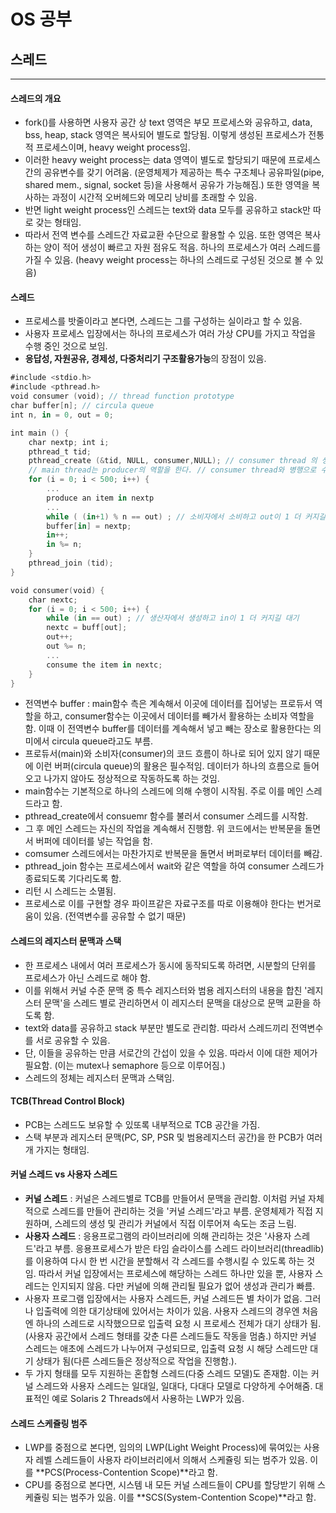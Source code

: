 # OS 공부
## 스레드
---
#### 스레드의 개요
- fork()를 사용하면 사용자 공간 상 text 영역은 부모 프로세스와 공유하고, data, bss, heap, stack 영역은 복사되어 별도로 할당됨. 이렇게 생성된 프로세스가 전통적 프로세스이며, heavy weight process임.
- 이러한 heavy weight process는 data 영역이 별도로 할당되기 때문에 프로세스간의 공유변수를 갖기 어려움. (운영체제가 제공하는 특수 구조체나 공유파일(pipe, shared mem., signal, socket 등)을 사용해서 공유가 가능해짐.) 또한 영역을 복사하는 과정이 시간적 오버헤드와 메모리 낭비를 초래할 수 있음.
- 반면 light weight process인 스레드는 text와 data 모두를 공유하고 stack만 따로 갖는 형태임.
- 따라서 전역 변수를 스레드간 자료교환 수단으로 활용할 수 있음. 또한 영역은 복사하는 양이 적어 생성이 빠르고 자원 점유도 적음. 하나의 프로세스가 여러 스레드를 가질 수 있음. (heavy weight process는 하나의 스레드로 구성된 것으로 볼 수 있음)

#### 스레드
- 프로세스를 밧줄이라고 본다면, 스레드는 그를 구성하는 실이라고 할 수 있음.
- 사용자 프로세스 입장에서는 하나의 프로세스가 여러 가상 CPU를 가지고 작업을 수행 중인 것으로 보임.
- **응답성, 자원공유, 경제성, 다중처리기 구조활용가능**의 장점이 있음.
```swift
#include <stdio.h>
#include <pthread.h>
void consumer (void); // thread function prototype
char buffer[n]; // circula queue
int n, in = 0, out = 0;

int main () {
    char nextp; int i;
    pthread_t tid;
    pthread_create (&tid, NULL, consumer,NULL); // consumer thread 의 생성
    // main thread는 producer의 역할을 한다. // consumer thread와 병행으로 수행된다.
    for (i = 0; i < 500; i++) {
	    ...
        produce an item in nextp
        ...
        while ( (in+1) % n == out) ; // 소비자에서 소비하고 out이 1 더 커지길 대기
        buffer[in] = nextp; 
        in++; 
        in %= n;
    }
    pthread_join (tid);
}

void consumer(void) {
    char nextc;
    for (i = 0; i < 500; i++) {
        while (in == out) ; // 생산자에서 생성하고 in이 1 더 커지길 대기
        nextc = buff[out];
        out++; 
        out %= n;
        ...
        consume the item in nextc;
    }
}
```
- 전역변수 buffer : main함수 측은 계속해서 이곳에 데이터를 집어넣는 프로듀서 역할을 하고, consumer함수는 이곳에서 데이터를 빼가서 활용하는 소비자 역할을 함. 이때 이 전역변수 buffer를 데이터를 계속해서 넣고 빼는 장소로 활용한다는 의미에서 circula queue라고도 부름.
- 프로듀서(main)와 소비자(consumer)의 코드 흐름이 하나로 되어 있지 않기 때문에 이런 버퍼(circula queue)의 활용은 필수적임. 데이터가 하나의 흐름으로 들어오고 나가지 않아도 정상적으로 작동하도록 하는 것임.
- main함수는 기본적으로 하나의 스레드에 의해 수행이 시작됨. 주로 이를 메인 스레드라고 함.
- pthread_create에서 consuemr 함수를 불러서 consumer 스레드를 시작함.
- 그 후 메인 스레드는 자신의 작업을 계속해서 진행함. 위 코드에서는 반복문을 돌면서 버퍼에 데이터를 넣는 작업을 함.
- comsumer 스레드에서는 마찬가지로 반복문을 돌면서 버퍼로부터 데이터를 빼감.
- pthread_join 함수는 프로세스에서 wait와 같은 역할을 하여 consumer 스레드가 종료되도록 기다리도록 함.
- 리턴 시 스레드는 소멸됨.
- 프로세스로 이를 구현할 경우 파이프같은 자료구조를 따로 이용해야 한다는 번거로움이 있음. (전역변수를 공유할 수 없기 때문)

#### 스레드의 레지스터 문맥과 스택
- 한 프로세스 내에서 여러 프로세스가 동시에 동작되도록 하려면, 시분할의 단위를 프로세스가 아닌 스레드로 해야 함.
- 이를 위해서 커널 수준 문맥 중 특수 레지스터와 범용 레지스터의 내용을 합친 '레지스터 문맥'을 스레드 별로 관리하면서 이 레지스터 문맥을 대상으로 문맥 교환을 하도록 함.
- text와 data를 공유하고 stack 부분만 별도로 관리함. 따라서 스레드끼리 전역변수를 서로 공유할 수 있음.
- 단, 이들을 공유하는 만큼 서로간의 간섭이 있을 수 있음. 따라서 이에 대한 제어가 필요함. (이는 mutex나 semaphore 등으로 이루어짐.)
- 스레드의 정체는 레지스터 문맥과 스택임.

#### TCB(Thread Control Block)
- PCB는 스레드도 보유할 수 있또록 내부적으로 TCB 공간을 가짐.
- 스택 부분과 레지스터 문맥(PC, SP, PSR 및 범용레지스터 공간)을 한 PCB가 여러개 가지는 형태임.

#### 커널 스레드 vs 사용자 스레드
- **커널 스레드** : 커널은 스레드별로 TCB를 만들어서 문맥을 관리함. 이처럼 커널 자체적으로 스레드를 만들어 관리하는 것을 '커널 스레드'라고 부름. 운영체제가 직접 지원하며, 스레드의 생성 및 관리가 커널에서 직접 이루어져 속도는 조금 느림.
- **사용자 스레드** : 응용프로그램의 라이브러리에 의해 관리하는 것은 '사용자 스레드'라고 부름. 응용프로세스가 받은 타임 슬라이스를 스레드 라이브러리(threadlib)를 이용하여 다시 한 번 시간을 분할해서 각 스레드를 수행시킬 수 있도록 하는 것임. 따라서 커널 입장에서는 프로세스에 해당하는 스레드 하나만 있을 뿐, 사용자 스레드는 인지되지 않음. 다만 커널에 의해 관리될 필요가 없어 생성과 관리가 빠름.
- 사용자 프로그램 입장에서는 사용자 스레드든, 커널 스레드든 별 차이가 없음. 그러나 입출력에 의한 대기상태에 있어서는 차이가 있음. 사용자 스레드의 경우엔 처음엔 하나의 스레드로 시작했으므로 입출력 요청 시 프로세스 전체가 대기 상태가 됨. (사용자 공간에서 스레드 형태를 갖춘 다른 스레드들도 작동을 멈춤.) 하지만 커널 스레드는 애초에 스레드가 나누어져 구성되므로, 입출력 요청 시 해당 스레드만 대기 상태가 됨(다른 스레드들은 정상적으로 작업을 진행함.).
- 두 가지 형태를 모두 지원하는 혼합형 스레드(다중 스레드 모델)도 존재함. 이는 커널 스레드와 사용자 스레드는 일대일, 일대다, 다대다 모델로 다양하게 수어해줌. 대표적인 예로 Solaris 2 Threads에서 사용하는 LWP가 있음.

#### 스레드 스케쥴링 범주
- LWP를 중점으로 본다면, 임의의 LWP(Light Weight Process)에 묶여있는 사용자 레벨 스레드들이 사용자 라이브러리에서 의해서 스케쥴링 되는 범주가 있음. 이를 **PCS(Process-Contention Scope)**라고 함.
- CPU를 중점으로 본다면, 시스템 내 모든 커널 스레드들이 CPU를 할당받기 위해 스케쥴링 되는 범주가 있음. 이를 **SCS(System-Contention Scope)**라고 함.